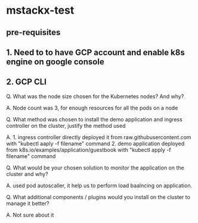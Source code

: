 # mstackx-test
## pre-requisites
## 1. Need to to have GCP account and enable k8s engine on google console
## 2. GCP CLI

Q. What was the node size chosen for the Kubernetes nodes? And why?

A. Node count was 3, for enough resources for all the pods on a node

Q. What method was chosen to install the demo application and ingress controller on the cluster, justify the
method used

A. 1. ingress controller directly deployed it from raw.githubusercontent.com with "kubectl aaply -f filename" command
   2. demo application deployed from k8s.io/examples/application/guestbook with "kubectl apply -f filename" command
   
Q. What would be your chosen solution to monitor the application on the cluster and why?

A. used pod autoscaller, it help us to perform load baalncing on application.

Q. What additional components / plugins would you install on the cluster to manage it better?

A. Not sure about it



